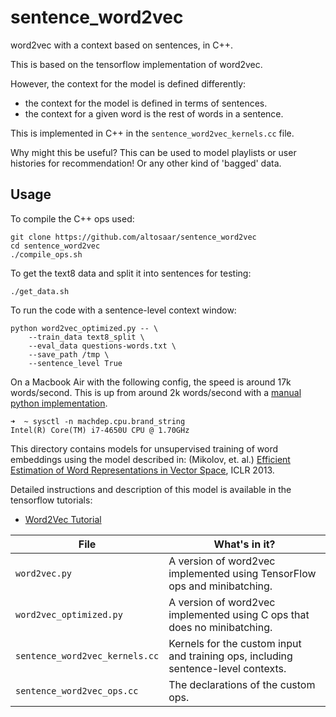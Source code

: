 # sentence_word2vec
word2vec with a context based on sentences, in C++.

This is based on the tensorflow implementation of word2vec.

However, the context for the model is defined differently:

* the context for the model is defined in terms of sentences.
* the context for a given word is the rest of words in a sentence.

This is implemented in C++ in the `sentence_word2vec_kernels.cc` file.

Why might this be useful? This can be used to model playlists or
user histories for recommendation! Or any other kind of 'bagged' data.

## Usage

To compile the C++ ops used:
```
git clone https://github.com/altosaar/sentence_word2vec
cd sentence_word2vec
./compile_ops.sh
```

To get the text8 data and split it into sentences for testing:
```
./get_data.sh
```

To run the code with a sentence-level context window:
```
python word2vec_optimized.py -- \
    --train_data text8_split \
    --eval_data questions-words.txt \
    --save_path /tmp \
    --sentence_level True
```

On a Macbook Air with the following config, the speed is around 17k words/second. This is up from around 2k words/second with a [manual python implementation](https://github.com/altosaar/scirec).
```
➜  ~ sysctl -n machdep.cpu.brand_string
Intel(R) Core(TM) i7-4650U CPU @ 1.70GHz
```

This directory contains models for unsupervised training of word embeddings
using the model described in:
(Mikolov, et. al.) [Efficient Estimation of Word Representations in Vector Space](http://arxiv.org/abs/1301.3781),
ICLR 2013.

Detailed instructions and description of this model is available in the
tensorflow tutorials:

* [Word2Vec Tutorial](http://tensorflow.org/tutorials/word2vec/index.md)

File | What's in it?
--- | ---
`word2vec.py` | A version of word2vec implemented using TensorFlow ops and minibatching.
`word2vec_optimized.py` | A version of word2vec implemented using C ops that does no minibatching.
`sentence_word2vec_kernels.cc` | Kernels for the custom input and training ops, including sentence-level contexts.
`sentence_word2vec_ops.cc` | The declarations of the custom ops.
